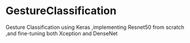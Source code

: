 # GestureClassification
Gesture Classification using Keras ,implementing Resnet50 from scratch ,and fine-tuning both Xception and DenseNet 
